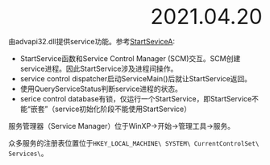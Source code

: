<div style="text-align:right; font-size:3em;">2021.04.20</div>

由advapi32.dll提供service功能。参考[StartSeviceA](https://docs.microsoft.com/en-us/windows/win32/api/winsvc/nf-winsvc-startservicea):

* StartService函数和Service Control Manager (SCM)交互。SCM创建service进程。因此StartService涉及进程间操作。
* service control dispatcher启动ServiceMain()后就让StartService返回。
* 使用QueryServiceStatus判断service进程的状态。
* serice control database有锁，仅运行一个StartService，即StartService不能“嵌套”（service初始化阶段不能使用StartService）

服务管理器（Service Manager）位于WinXP->开始->管理工具->服务。

众多服务的注册表位置位于`HKEY_LOCAL_MACHINE\ SYSTEM\ CurrentControlSet\ Services\`。